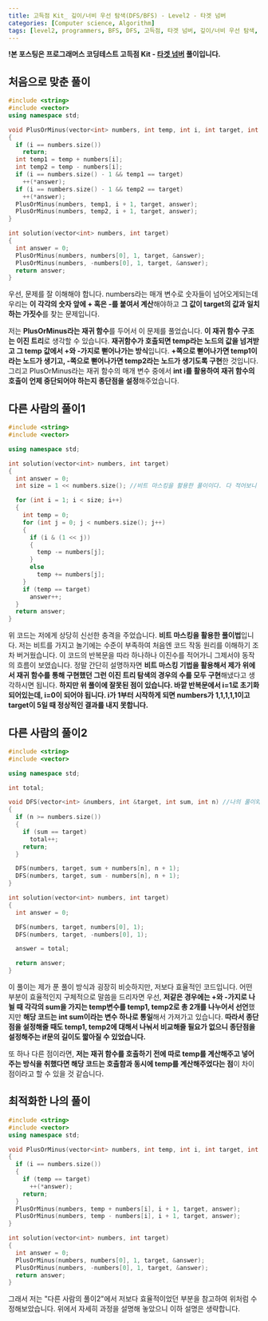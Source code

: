 ```yaml
---
title: 고득점 Kit_ 깊이/너비 우선 탐색(DFS/BFS) - Level2 - 타겟 넘버
categories: [Computer science, Algorithm]
tags: [level2, programmers, BFS, DFS, 고득점, 타겟 넘버, 깊이/너비 우선 탐색, 알고리즘, 코딩 테스트, 프로그래머스]
---
```


**!본 포스팅은 프로그래머스 코딩테스트 고득점 Kit - [타겟 넘버](https://programmers.co.kr/learn/courses/30/lessons/43165) 풀이입니다.**

## 처음으로 맞춘 풀이
``` cpp
#include <string>
#include <vector>
using namespace std;

void PlusOrMinus(vector<int> numbers, int temp, int i, int target, int *answer)
{
  if (i == numbers.size())
    return;
  int temp1 = temp + numbers[i];
  int temp2 = temp - numbers[i];
  if (i == numbers.size() - 1 && temp1 == target)
    ++(*answer);
  if (i == numbers.size() - 1 && temp2 == target)
    ++(*answer);
  PlusOrMinus(numbers, temp1, i + 1, target, answer);
  PlusOrMinus(numbers, temp2, i + 1, target, answer);
}

int solution(vector<int> numbers, int target)
{
  int answer = 0;
  PlusOrMinus(numbers, numbers[0], 1, target, &answer);
  PlusOrMinus(numbers, -numbers[0], 1, target, &answer);
  return answer;
}
```

우선, 문제를 잘 이해해야 합니다. numbers라는 매개 변수로 숫자들이 넘어오게되는데 우리는 **이 각각의 숫자 앞에 + 혹은 -를 붙여서 계산**해야하고 **그 값이 target의 값과 일치하는 가짓수**를 찾는 문제입니다. 

저는 **PlusOrMinus라는 재귀 함수**를 두어서 이 문제를 풀었습니다. 
**이 재귀 함수 구조는 이진 트리**로 생각할 수 있습니다. **재귀함수가 호출되면 temp라는 노드의 값을 넘겨받고 그 temp 값에서 +와 -가지로 뻗어나가는 방식**입니다. **+쪽으로 뻗어나가면 temp1이라는 노드가 생기고, -쪽으로 뻗어나가면 temp2라는 노드가 생기도록 구현**한 것입니다.
그리고 PlusOrMinus라는 재귀 함수의 매개 변수 중에서 **int i를 활용하여 재귀 함수의 호출이 언제 중단되어야 하는지 종단점을 설정**해주었습니다.

## 다른 사람의 풀이1
``` cpp
#include <string>
#include <vector>

using namespace std;

int solution(vector<int> numbers, int target)
{
  int answer = 0;
  int size = 1 << numbers.size(); //비트 마스킹을 활용한 풀이이다. 다 적어보니 이해가 되었다.

  for (int i = 1; i < size; i++)
  {
    int temp = 0;
    for (int j = 0; j < numbers.size(); j++)
    {
      if (i & (1 << j))
      {
        temp -= numbers[j];
      }
      else
        temp += numbers[j];
    }
    if (temp == target)
      answer++;
  }
  return answer;
}
```
위 코드는 저에게 상당히 신선한 충격을 주었습니다. **비트 마스킹을 활용한 풀이법**입니다. 저는 비트를 가지고 놀기에는 수준이 부족하여 처음엔 코드 작동 원리를 이해하기 조차 버거웠습니다. 이 코드의 반복문을 따라 하나하나 이진수를 적어가니 그제서야 동작의 흐름이 보였습니다.
정말 간단히 설명하자면 **비트 마스킹 기법을 활용해서 제가 위에서 재귀 함수를 통해 구현했던 그런 이진 트리 탐색의 경우의 수를 모두 구현**해냈다고 생각하시면 됩니다. **하지만 위 풀이에 잘못된 점이 있습니다. 바깥 반복문에서 i=1로 초기화 되어있는데, i=0이 되어야 됩니다. i가 1부터 시작하게 되면 numbers가 1,1,1,1,1이고 target이 5일 때 정상적인 결과를 내지 못합니다.**

## 다른 사람의 풀이2
``` cpp
#include <string>
#include <vector>

using namespace std;

int total;

void DFS(vector<int> &numbers, int &target, int sum, int n) //나의 풀이와 매우 비슷하다.
{
  if (n >= numbers.size())
  {
    if (sum == target)
      total++;
    return;
  }

  DFS(numbers, target, sum + numbers[n], n + 1);
  DFS(numbers, target, sum - numbers[n], n + 1);
}

int solution(vector<int> numbers, int target)
{
  int answer = 0;

  DFS(numbers, target, numbers[0], 1);
  DFS(numbers, target, -numbers[0], 1);

  answer = total;

  return answer;
}
```
이 풀이는 제가 푼 풀이 방식과 굉장히 비슷하지만, 저보다 효율적인 코드입니다. 어떤 부분이 효율적인지 구체적으로 말씀을 드리자면 우선, **저같은 경우에는 +와 -가지로 나뉠 때 각각의 sum을 가지는 temp변수를 temp1, temp2로 총 2개를 나누어서 선언**했지만 **해당 코드는 int sum이라는 변수 하나로 통일**해서 가져가고 있습니다. **따라서 종단점을 설정해줄 때도 temp1, temp2에 대해서 나눠서 비교해줄 필요가 없으니 종단점을 설정해주는 if문의 길이도 짧아질 수 있었습니다.**

또 하나 다른 점이라면, **저는 재귀 함수를 호출하기 전에 따로 temp를 계산해주고 넣어주는 방식을 취했다면 해당 코드는 호출함과 동시에 temp를 계산해주었다는 점**이 차이점이라고 할 수 있을 것 같습니다.


## 최적화한 나의 풀이
``` cpp
#include <string>
#include <vector>
using namespace std;

void PlusOrMinus(vector<int> numbers, int temp, int i, int target, int *answer)
{
  if (i == numbers.size())
  {
    if (temp == target)
      ++(*answer);
    return;
  }
  PlusOrMinus(numbers, temp + numbers[i], i + 1, target, answer);
  PlusOrMinus(numbers, temp - numbers[i], i + 1, target, answer);
}

int solution(vector<int> numbers, int target)
{
  int answer = 0;
  PlusOrMinus(numbers, numbers[0], 1, target, &answer);
  PlusOrMinus(numbers, -numbers[0], 1, target, &answer);
  return answer;
}
```
그래서 저는 "다른 사람의 풀이2"에서 저보다 효율적이었던 부분을 참고하여 위처럼 수정해보았습니다. 위에서 자세히 과정을 설명해 놓았으니 이하 설명은 생략합니다.
